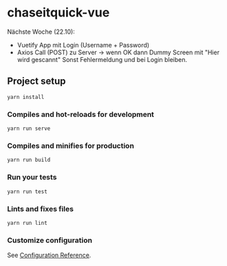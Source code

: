 # chaseitquick-vue

Nächste Woche (22.10):
- Vuetify App mit Login (Username + Password)
- Axios Call (POST) zu Server -> wenn OK dann Dummy Screen mit "Hier wird gescannt" 
Sonst Fehlermeldung und bei Login bleiben.


## Project setup
```
yarn install
```

### Compiles and hot-reloads for development
```
yarn run serve
```

### Compiles and minifies for production
```
yarn run build
```

### Run your tests
```
yarn run test
```

### Lints and fixes files
```
yarn run lint
```

### Customize configuration
See [Configuration Reference](https://cli.vuejs.org/config/).
